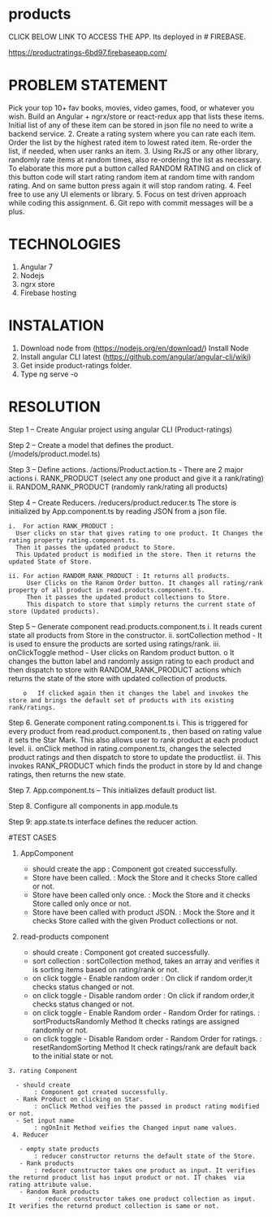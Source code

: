 # products

CLICK BELOW LINK TO ACCESS THE APP. Its deployed in # FIREBASE.

https://productratings-6bd97.firebaseapp.com/

# PROBLEM STATEMENT

Pick your top 10+ fav books, movies, video games, food, or whatever you
wish. Build an Angular + ngrx/store or react-redux app that lists these
items. Initial list of any of these item can be stored in json file no
need to write a backend service.
2. Create a rating system where you can rate each item. Order the list by
the highest rated item to lowest rated item. Re-order the list, if needed,
when user ranks an item.
3. Using RxJS or any other library, randomly rate items at random times,
also re-ordering the list as necessary. To elaborate this more put a
button called RANDOM RATING and on click of this button code will start
rating random item at random time with random rating. And on same button
press again it will stop random rating.
4. Feel free to use any UI elements or library.
5. Focus on test driven approach while coding this assignment.
6. Git repo with commit messages will be a plus.

# TECHNOLOGIES
   1. Angular 7
   2. Nodejs
   3. ngrx store
   4. Firebase hosting

# INSTALATION
   1. Download node from (https://nodejs.org/en/download/) Install Node 
   2. Install angular CLI latest (https://github.com/angular/angular-cli/wiki)
   3. Get inside product-ratings folder.
   4. Type ng serve -o
   
# RESOLUTION

Step 1 –  Create Angular project using angular CLI (Product-ratings)

Step 2 – Create a model that defines the product. (/models/product.model.ts)

Step 3 – Define actions. /actions/Product.action.ts
       -	There are 2 major actions
          i.	RANK_PRODUCT (select any one product and give it a rank/rating)
          ii.	RANDOM_RANK_PRODUCT (randomly rank/rating all products)

Step 4 – Create Reducers. /reducers/product.reducer.ts
    The store is initialized by App.component.ts by reading JSON from a json file.
    
    i.	For action RANK_PRODUCT : 
      User clicks on star that gives rating to one product. It Changes the rating property rating.component.ts. 
      Then it passes the updated product to Store.
      This Updated product is modified in the store. Then it returns the updated State of Store.
      
    ii.	For action RANDOM_RANK_PRODUCT : It returns all products. 
         User Clicks on the Ranom Order button. It changes all rating/rank property of all product in read.products.component.ts.
         Then it passes the updated product collections to Store.
         This dispatch to store that simply returns the current state of store (Updated products).
        
Step 5 – Generate component read.products.component.ts
    i.	It reads curent state all products from Store in the constructor.
    ii.	sortCollection method  - It is used to ensure the products are sorted using ratings/rank.
    iii.	onClickToggle method   - User clicks on Random product button. 
        o	It changes the button label and randomly assign rating to each product and then dispatch to store with RANDOM_RANK_PRODUCT               actions which returns the state of the store with updated collection of products.
        
        o	If clicked again then it changes the label and invokes the store and brings the default set of products with its existing               rank/ratings. 

Step 6. Generate component rating.component.ts
      i.	This is triggered for every product from read.product.component.ts , then based on rating value it sets the Star Mark. This also allows user to rank product at each product level.
      ii.	 onClick method in rating.component.ts, changes the selected product ratings and then dispatch to store to update the productlist. 
      iii.	This invokes RANK_PRODUCT which finds the product in store by Id and change ratings, then returns the new state.

Step 7. App.component.ts – This initializes default product list.

Step 8. Configure all components in app.module.ts

Step 9: app.state.ts interface defines the reducer action.

#TEST CASES
  1. AppComponent
      -  should create the app
         : Component got created successfully.
      -  Store have been called.
          : Mock the Store and it checks Store called or not.
      -  Store have been called only once.
          : Mock the Store and it checks Store called only once or not.
      -  Store have been called with product JSON.
          : Mock the Store and it checks Store called with the given Product collections or not.
          
  2. read-products component
      - should create
          : Component got created successfully.
      - sort collection
          : sortCollection method, takes an array and verifies it is sorting items based on rating/rank or not.
      - on click toggle - Enable random order
          : On click if random order,it checks status changed or not.
      - on click toggle - Disable random order
          : On click if random order,it checks status changed or not.
      - on click toggle - Enable Random order - Random Order for ratings.
          : sortProductsRandomly Method It checks ratings are assigned randomly or not.
      - on click toggle - Disable Random order - Random Order for ratings.
          : resetRandomSorting Method It check ratings/rank are default back to the initial state or not.
          
    3. rating Component
      
      - should create
           : Component got created successfully.
      - Rank Product on clicking on Star.
           : onClick Method veifies the passed in product rating modified or not.
      - Set input name
           : ngOnInit Method veifies the Changed input name values.
     4. Reducer
      
       - empty state products
           : reducer constructor returns the default state of the Store.
       - Rank products
           : reducer constructor takes one product as input. It verifies the returnd product list has input product or not. IT chakes  via rating attribute value.
       - Random Rank products
            : reducer constructor takes one product collection as input. It verifies the returnd product collection is same or not.
           
       
